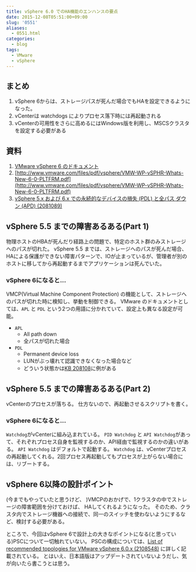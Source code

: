 ```yaml
---
title: vSphere 6.0 でのHA機能のエンハンスの要点
date: 2015-12-08T05:51:00+09:00
slug: '0551'
aliases:
  - 0551.html
categories:
  - blog
tags:
  - VMware
  - vSphere
---
```



## まとめ
 1. vSphere 6からは、ストレージパスが死んだ場合でもHAを設定できるようになった。
 2. vCenterは watchdogs によりプロセス落下時には再起動される
 3. vCenterの可用性をさらに高めるにはWindows版を利用し、MSCSクラスタを設定する必要がある

## 資料
1. [VMware vSphere 6 のドキュメント
](http://www.vmware.com/jp/support/support-resources/pubs/vsphere-esxi-vcenter-server-6-pubs)
2. [http://www.vmware.com/files/pdf/vsphere/VMW-WP-vSPHR-Whats-New-6-0-PLTFRM.pdf](http://www.vmware.com/files/pdf/vsphere/VMW-WP-vSPHR-Whats-New-6-0-PLTFRM.pdf)
3. [vSphere 5.x および 6.x での永続的なデバイスの損失 (PDL) と全パス ダウン (APD) (2081089)](http://kb.vmware.com/selfservice/microsites/search.do?language=en_US&cmd=displayKC&externalId=2081089)

## vSphere 5.5 までの障害あるある(Part 1)
物理ホストのHBAが死んだり経路上の問題で、特定のホスト群のみストレージへのパスが切れた。
vSphere 5.5 までは、ストレージへのパスが死んだ場合、HAによる保護ができない障害パターンで、IOが止まっているが、管理者が別のホストに移してから再起動するまでアプリケーションは死んでいた。

### vSphere 6になると...
VMCP(Virtual Machine Component Protection) の機能として、ストレージへのパスが切れた時に検知し、挙動を制御できる。
VMware のドキュメントとしては、`APL` と `PDL` という2つの用語に分かれていて、設定上も異なる設定が可能。

- `APL`
    - All path down
    - 全パスが切れた場合
- `PDL`
    - Permanent device loss
    - LUNがぶっ壊れて認識できなくなった場合など
    - どういう状態かは[KB 208108](http://kb.vmware.com/selfservice/microsites/search.do?language=en_US&cmd=displayKC&externalId=2081089)に例がある

## vSphere 5.5 までの障害あるある(Part 2)
vCenterのプロセスが落ちる。
仕方ないので、再起動させるスクリプトを書く。

### vSphere 6になると...
`Watchdog`がvCenterに組み込まれている。
 `PID Watchdog` と `API Watchdog`があって、それぞれプロセス自身を監視するのか、API経由で監視するのかの違いがある。 `API Watchdog` はデフォルトで起動する。
`Watchdog` は、vCenterプロセスの再起動してくれる。2回プロセス再起動してもプロセスが上がらない場合には、リブートする。

## vSphere 6以降の設計ポイント
(今までもやっていたと思うけど、 )VMCPのおかげで、1クラスタの中でストレージの障害範囲を分けておけば、 HAしてくれるようになった。
そのため、クラスタ内でストレージ機器への接続で、同一のスイッチを使わないようにするなど、検討する必要がある。

ところで、今回はvSphere 6で設計上の大きなポイントになる(と思っている)PSCについて一切触れていない。
PSCの構成については、[List of recommended topologies for VMware vSphere 6.0.x (2108548)](http://kb.vmware.com/selfservice/microsites/search.do?language=en_US&cmd=displayKC&externalId=2108548) に詳しく記載されている。
とはいえ、日本語版はアップデートされていないようだし、気が向いたら書こうとは思う。

